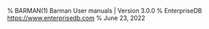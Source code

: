 % BARMAN(1) Barman User manuals | Version 3.0.0
% EnterpriseDB <https://www.enterprisedb.com>
% June 23, 2022
